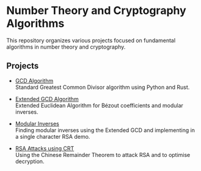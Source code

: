 # Number Theory and Cryptography Algorithms

This repository organizes various projects focused on fundamental algorithms in number theory and cryptography.

## Projects

- [GCD Algorithm](https://github.com/moosesue/gcd)  
  Standard Greatest Common Divisor algorithm using Python and Rust.

- [Extended GCD Algorithm](https://github.com/moosesue/extended_gcd)  
  Extended Euclidean Algorithm for Bézout coefficients and modular inverses.

- [Modular Inverses](https://github.com/moosesue/modular-inverses)  
  Finding modular inverses using the Extended GCD and implementing in a single character RSA demo.

- [RSA Attacks using CRT](https://github.com/moosesue/RSA-Attacks-using-CRT)  
  Using the Chinese Remainder Theorem to attack RSA and to optimise decryption.



  
